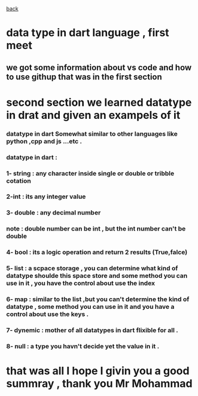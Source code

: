 [back](../README.md)
# data type in dart language , first meet 
##  we got some information about vs code and how to use githup that was in the first section 
# second section we learned  datatype in drat and given an exampels of it 
### datatype in dart Somewhat similar to other languages like python ,cpp and js ...etc .
### datatype in dart : 
### 1- string : any character inside single or double or tribble cotation 
### 2-int : its any integer value 
### 3- double : any decimal number 
### note : double number can be int , but the int number can't be double
### 4- bool : its a logic operation and return 2 results (True,falce)
### 5- list : a scpace storage , you can determine what kind of datatype shoulde this space store and some method you can use in it , you have the control about use the index 
### 6- map : similar to the list ,but you can't determine the kind of datatype ,  some method you can use in it and you have a control about use the keys . 
### 7- dynemic : mother of all datatypes in dart flixible for all .
### 8- null : a type you havn't decide yet the value in it .
# that was all  I hope I givin you a good summray , thank you Mr Mohammad 